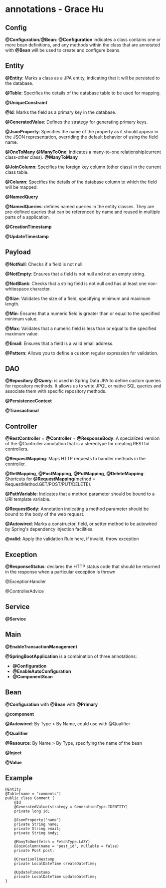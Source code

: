# annotations - Grace Hu


## Config

**@Configuration**/**@Bean**: **@Configuration** indicates a class contains one or more bean definitions, and any methods within the class that are annotated with **@Bean** will be used to create and configure beans.


## Entity
**@Entity**: Marks a class as a JPA entity, indicating that it will be persisted to the database.

**@Table**: Specifies the details of the database table to be used for mapping.

**@UniqueConstraint**

**@Id**: Marks the field as a primary key in the database.

**@GeneratedValue**: Defines the strategy for generating primary keys.

**@JsonProperty**: Specifies the name of the property as it should appear in the JSON representation, overriding the default behavior of using the field name.

**@OneToMany**
**@ManyToOne**: Indicates a many-to-one relationship(current class-other class).
**@ManyToMany**

**@JoinColumn**: Specifies the foreign key column (other class) in the current class table.

**@Column**: Specifies the details of the database column to which the field will be mapped.

**@NamedQuery**

**@NamedQueries**: defines named queries in the entity classes. They are pre-defined queries that can be referenced by name and reused in multiple parts of a application.

**@CreationTimestamp**

**@UpdateTimestamp**

## Payload
**@NotNull**: Checks if a field is not null.

**@NotEmpty**: Ensures that a field is not null and not an empty string.

**@NotBlank**: Checks that a string field is not null and has at least one non-whitespace character.

**@Size**: Validates the size of a field, specifying minimum and maximum length.

**@Min**: Ensures that a numeric field is greater than or equal to the specified minimum value.

**@Max**: Validates that a numeric field is less than or equal to the specified maximum value.

**@Email**: Ensures that a field is a valid email address.

**@Pattern**: Allows you to define a custom regular expression for validation.

## DAO
**@Repository**
**@Query**: is used in Spring Data JPA to define custom queries for repository methods. It allows us to write JPQL or native SQL queries and associate them with specific repository methods.

**@PersistenceContext**

**@Transactional**


## Controller
**@RestController** = **@Controller** + **@ResponseBody**: A specialized version of the @Controller annotation that is a stereotype for creating RESTful controllers.

**@RequestMapping**: Maps HTTP requests to handler methods in the controller.

**@GetMapping**, **@PostMapping**, **@PutMapping**, **@DeleteMapping**: Shortcuts for **@RequestMapping**(method = RequestMethod.GET/POST/PUT/DELETE).

**@PathVariable**: Indicates that a method parameter should be bound to a URI template variable.

**@RequestBody**: Annotation indicating a method parameter should be bound to the body of the web request.

**@Autowired**: Marks a constructor, field, or setter method to be autowired by Spring's dependency injection facilities.


**@valid**: Apply the validation Rule here, if invalid, throw exception

## Exception
**@ResponseStatus**: declares the HTTP status code that should be returned in the response when a particular exception is thrown

@ExceptionHandler

@ControllerAdvice

## Service
**@Service**

## Main
**@EnableTransactionManagement**

**@SpringBootApplication** is a combination of three annotations:
- **@Configuration**
- **@EnableAutoConfiguration**
- **@ComponentScan**

## Bean
**@Configuration** with **@Bean** with **@Primary**

**@component**

**@Autowired**: By Type > By Name, could use with @Qualifier

**@Qualifier**

**@Resource**: By Name > By Type, specifying the name of the bean

**@Inject**

**@Value**

## Example

    @Entity
    @Table(name = "comments")
    public class Comment {
        @Id
        @GeneratedValue(strategy = GenerationType.IDENTITY)
        private long id;

        @JsonProperty("name")
        private String name;
        private String email;
        private String body;

        @ManyToOne(fetch = FetchType.LAZY)
        @JoinColumn(name = "post_id", nullable = false)
        private Post post;

        @CreationTimestamp
        private LocalDateTime createDateTime;

        @UpdateTimestamp
        private LocalDateTime updateDateTime;
    }
    

